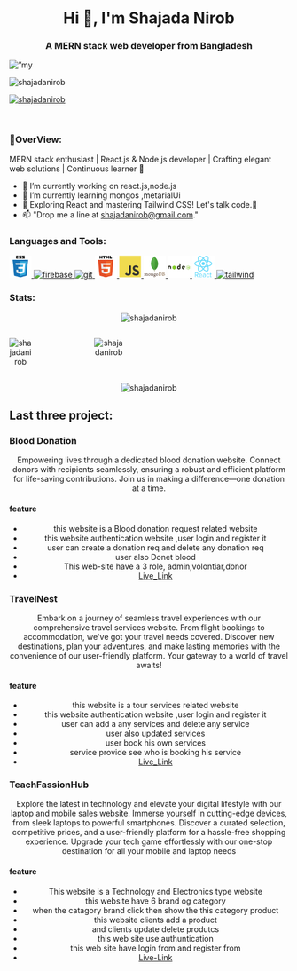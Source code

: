 
 <h1 align="center">Hi 👋, I'm Shajada Nirob</h1>
<h3 align="center">A MERN stack web developer from Bangladesh</h3>
<img width="full" height="full" src="https://i.ibb.co/52znG1Q/iam.png" alt=”my banner”>

<p align="left"> <img src="https://komarev.com/ghpvc/?username=shajadanirob&label=Profile%20views&color=0e75b6&style=flat" alt="shajadanirob" /> </p>

<p align="left"> <a href="https://github.com/ryo-ma/github-profile-trophy"><img src="https://github-profile-trophy.vercel.app/?username=shajadanirob" alt="shajadanirob" /></a> </p>

<p align="left"> <a href="https://twitter.com/" target="blank"><img src="https://img.shields.io/twitter/follow/?logo=twitter&style=for-the-badge" alt="" /></a> </p>
<h3 align="left">👀OverView:</h3>
 
 MERN stack enthusiast | React.js & Node.js developer | Crafting elegant web solutions | Continuous learner 🚀
 
- 🔭 I’m currently working on react.js,node.js
- 🌱 I’m currently learning mongos ,metarialUi
- 💬 Exploring React and mastering Tailwind CSS! Let's talk code.🚀 
- 📫 "Drop me a line at shajadanirob@gmail.com."




<p align="left">
</p>

<h3 align="left">Languages and Tools:</h3>
<p align="left"> <a href="https://www.w3schools.com/css/" target="_blank" rel="noreferrer"> <img src="https://raw.githubusercontent.com/devicons/devicon/master/icons/css3/css3-original-wordmark.svg" alt="css3" width="40" height="40"/> </a> <a href="https://firebase.google.com/" target="_blank" rel="noreferrer"> <img src="https://www.vectorlogo.zone/logos/firebase/firebase-icon.svg" alt="firebase" width="40" height="40"/> </a> <a href="https://git-scm.com/" target="_blank" rel="noreferrer"> <img src="https://www.vectorlogo.zone/logos/git-scm/git-scm-icon.svg" alt="git" width="40" height="40"/> </a> <a href="https://www.w3.org/html/" target="_blank" rel="noreferrer"> <img src="https://raw.githubusercontent.com/devicons/devicon/master/icons/html5/html5-original-wordmark.svg" alt="html5" width="40" height="40"/> </a> <a href="https://developer.mozilla.org/en-US/docs/Web/JavaScript" target="_blank" rel="noreferrer"> <img src="https://raw.githubusercontent.com/devicons/devicon/master/icons/javascript/javascript-original.svg" alt="javascript" width="40" height="40"/> </a> <a href="https://www.mongodb.com/" target="_blank" rel="noreferrer"> <img src="https://raw.githubusercontent.com/devicons/devicon/master/icons/mongodb/mongodb-original-wordmark.svg" alt="mongodb" width="40" height="40"/> </a> <a href="https://nodejs.org" target="_blank" rel="noreferrer"> <img src="https://raw.githubusercontent.com/devicons/devicon/master/icons/nodejs/nodejs-original-wordmark.svg" alt="nodejs" width="40" height="40"/> </a> <a href="https://reactjs.org/" target="_blank" rel="noreferrer"> <img src="https://raw.githubusercontent.com/devicons/devicon/master/icons/react/react-original-wordmark.svg" alt="react" width="40" height="40"/> </a> <a href="https://tailwindcss.com/" target="_blank" rel="noreferrer"> <img src="https://www.vectorlogo.zone/logos/tailwindcss/tailwindcss-icon.svg" alt="tailwind" width="40" height="40"/> </a> </p>

<h3 align="left">Stats:</h3>

<div align='center'>
<p><img  align="center" src="https://github-readme-streak-stats.herokuapp.com/?user=shajadanirob&" alt="shajadanirob" /></p>
<div/>

<div  align='center' style="display: flex; flex-direction: row;">
 <p><img align="left" style="height: auto; width: 40%;" src="https://github-readme-stats.vercel.app/api/top-langs?username=shajadanirob&show_icons=true&locale=en&layout=compact" alt="shajadanirob" /></p>

<p>&nbsp;<img align="right" style="height: auto; width: 50%;" src="https://github-readme-stats.vercel.app/api?username=shajadanirob&show_icons=true&locale=en" alt="shajadanirob" /></p>
</div>


<p><img align="center" src="https://github-profile-summary-cards.vercel.app/api/cards/profile-details?username=shajadanirob&theme=radical" alt="shajadanirob" /></p>
 
 <h2 align="left">Last three project:</h2>

 <h3 align="left">Blood Donation</h3>
 Empowering lives through a dedicated blood donation website. Connect donors with recipients seamlessly, ensuring a robust and efficient platform for life-saving contributions. Join us in making a difference—one donation at a time.
 <h4 align="left">feature</h4>

- this website is a Blood donation request related website
- this website authentication website ,user login and register it
- user can create a donation req and delete any donation req
- user also Donet blood 
- This web-site have a 3 role, admin,volontiar,donor
- [Live_Link](https://blood-donation-bc1c5.web.app/)

 <h3 align="left">TravelNest</h3>
 Embark on a journey of seamless travel experiences with our comprehensive travel services website. From flight bookings to accommodation, we've got your travel needs covered. Discover new destinations, plan your adventures, and make lasting memories with the convenience of our user-friendly platform. Your gateway to a world of travel awaits!
 
 <h4 align="left">feature</h4>

- this website is a tour services related website
- this website authentication website ,user login and register it
- user can add a any services and delete any service
- user also updated services
- user book his own services
- service provide see who is booking his service
- [Live_Link](https://travelnest-c18b1.web.app/)


 <h3 align="left">TeachFassionHub</h3>
Explore the latest in technology and elevate your digital lifestyle with our laptop and mobile sales website. Immerse yourself in cutting-edge devices, from sleek laptops to powerful smartphones. Discover a curated selection, competitive prices, and a user-friendly platform for a hassle-free shopping experience. Upgrade your tech game effortlessly with our one-stop destination for all your mobile and laptop needs
 
 <h4 align="left">feature</h4>

- This website is a Technology and Electronics type website
- this website have 6 brand og category
- when the catagory brand click then show the this category product
- this website clients add a product
- and clients update delete produtcs
- this web site use authuntication
- this web site have login from and register from
- [Live-Link](https://techfusionhub-c1573.web.app/)

